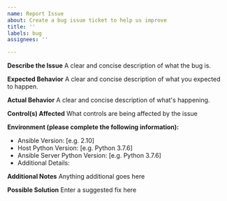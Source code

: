 ```yaml
---
name: Report Issue
about: Create a bug issue ticket to help us improve
title: ''
labels: bug
assignees: ''

---
```


**Describe the Issue**
A clear and concise description of what the bug is.

**Expected Behavior**
A clear and concise description of what you expected to happen.

**Actual Behavior**
A clear and concise description of what's happening.

**Control(s) Affected**
What controls are being affected by the issue

**Environment (please complete the following information):**
 - Ansible Version: [e.g. 2.10] 
 - Host Python Version: [e.g. Python 3.7.6]
 - Ansible Server Python Version: [e.g. Python 3.7.6]
 - Additional Details:

**Additional Notes**
Anything additional goes here

**Possible Solution**
Enter a suggested fix here
